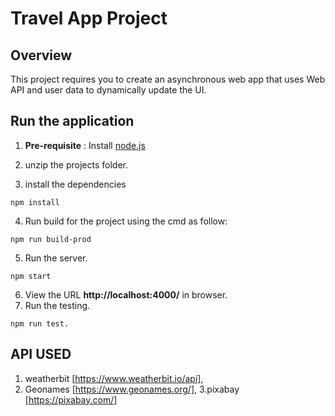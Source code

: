 # Travel App Project

## Overview

This project requires you to create an asynchronous web app that uses Web API and user data to dynamically update the UI.

## Run the application

1. **Pre-requisite** :
   Install [node.js](https://nodejs.org/)

2. unzip the projects folder.

3. install the dependencies

```
npm install
```

4. Run build for the project using the cmd as follow:

```
npm run build-prod
```

5. Run the server.

```
npm start
```

6. View the URL **http://localhost:4000/** in browser.
7. Run the testing.

```
npm run test.
```

## API USED

1. weatherbit [https://www.weatherbit.io/api],
2. Geonames [https://www.geonames.org/],
   3.pixabay [https://pixabay.com/]
